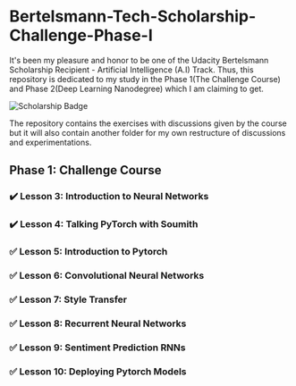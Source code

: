 # Bertelsmann-Tech-Scholarship-Challenge-Phase-I

It's been my pleasure and honor to be one of the Udacity Bertelsmann Scholarship Recipient - Artificial Intelligence (A.I) Track. Thus, this repository is dedicated to my study in the Phase 1(The Challenge Course) and Phase 2(Deep Learning Nanodegree) which I am claiming to get. 

![Scholarship Badge](/asset/Bertelsmann-2019@2x.jpg)

The repository contains the exercises with discussions given by the course but it will also contain another folder for my own restructure of discussions and experimentations.

## Phase 1: Challenge Course
### :heavy_check_mark: Lesson 3: Introduction to Neural Networks
### :heavy_check_mark: Lesson 4: Talking PyTorch with Soumith 
### :white_check_mark: Lesson 5: Introduction to Pytorch
### :white_check_mark: Lesson 6: Convolutional Neural Networks
### :white_check_mark: Lesson 7: Style Transfer
### :white_check_mark: Lesson 8: Recurrent Neural Networks
### :white_check_mark: Lesson 9: Sentiment Prediction RNNs
### :white_check_mark: Lesson 10: Deploying Pytorch Models
